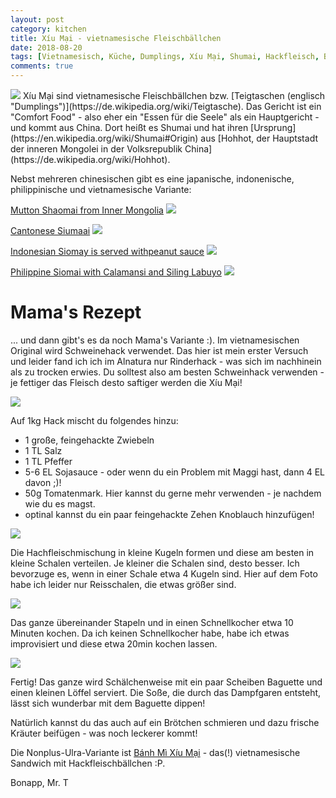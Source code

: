 ```yaml
---
layout: post
category: kitchen
title: Xíu Mại - vietnamesische Fleischbällchen
date: 2018-08-20
tags: [Vietnamesisch, Küche, Dumplings, Xíu Mại, Shumai, Hackfleisch, Bánh Mì, Schweinehack, Tomatenmark, Dampfgaren]
comments: true
---
```


<img class="image fit" src="{{site.baseurl}}/images/2018-08-20-xíu-mại/2018-08-20-xíu-mại-0.jpg">
Xíu Mại sind vietnamesische Fleischbällchen bzw. [Teigtaschen (englisch "Dumplings")](https://de.wikipedia.org/wiki/Teigtasche). Das Gericht ist ein "Comfort Food" - also eher ein "Essen für die Seele" als ein Hauptgericht - und kommt aus China. Dort heißt es Shumai und hat ihren [Ursprung](https://en.wikipedia.org/wiki/Shumai#Origin) aus [Hohhot, der Hauptstadt der inneren Mongolei in der Volksrepublik China](https://de.wikipedia.org/wiki/Hohhot).

Nebst mehreren chinesischen gibt es eine japanische, indonenische, philippinische und vietnamesische Variante:

[Mutton Shaomai from Inner Mongolia](https://en.wikipedia.org/wiki/File:%E7%83%A7%E9%BA%A6.jpg)
<img class="image fit" src="{{site.baseurl}}/images/2018-08-20-xíu-mại/Mutton-Shaomai-from-Inner-Mongolia.jpg">

[Cantonese Siumaai](https://en.wikipedia.org/wiki/File:HK_Sheung_Wan_morning_tea_Dim_Sum_%E7%87%92%E8%B3%A3_Shaomai_n_Glass_bowl_Feb-2012.jpg)
<img class="image fit" src="{{site.baseurl}}/images/2018-08-20-xíu-mại/Cantonese-siumaai.jpg">

[Indonesian Siomay is served withpeanut sauce](https://en.wikipedia.org/wiki/File:Siomay.jpeg)
<img class="image fit" src="{{site.baseurl}}/images/2018-08-20-xíu-mại/Indonesian-siomay-is-served-with-peanut-sauce.jpg">

[Philippine Siomai with Calamansi and Siling Labuyo](https://en.wikipedia.org/wiki/File:Siomai.jpg)
<img class="image fit" src="{{site.baseurl}}/images/2018-08-20-xíu-mại/Philippine-siomai-with-calamansi-and-siling-labuyo.jpg">

# Mama's Rezept
... und dann gibt's es da noch Mama's Variante :). Im vietnamesischen Original wird Schweinehack verwendet. Das hier ist mein erster Versuch und leider fand ich ich im Alnatura nur Rinderhack - was sich im nachhinein als zu trocken erwies. Du solltest also am besten Schweinhack verwenden - je fettiger das Fleisch desto saftiger werden die Xíu Mại!

<img class="image fit" src="{{site.baseurl}}/images/2018-08-20-xíu-mại/2018-08-20-xíu-mại-1.jpg">

Auf 1kg Hack mischt du folgendes hinzu:
- 1 große, feingehackte Zwiebeln
- 1 TL Salz
- 1 TL Pfeffer
- 5-6 EL Sojasauce - oder wenn du ein Problem mit Maggi hast, dann 4 EL davon ;)!
- 50g Tomatenmark. Hier kannst du gerne mehr verwenden - je nachdem wie du es magst.
- optinal kannst du ein paar feingehackte Zehen Knoblauch hinzufügen!

<img class="image fit" src="{{site.baseurl}}/images/2018-08-20-xíu-mại/2018-08-20-xíu-mại-2.jpg">

Die Hachfleischmischung in kleine Kugeln formen und diese am besten in kleine Schalen verteilen. Je kleiner die Schalen sind, desto besser. Ich bevorzuge es, wenn in einer Schale etwa 4 Kugeln sind. Hier auf dem Foto habe ich leider nur Reisschalen, die etwas größer sind.

<img class="image fit" src="{{site.baseurl}}/images/2018-08-20-xíu-mại/2018-08-20-xíu-mại-3.jpg">

Das ganze übereinander Stapeln und in einen Schnellkocher etwa 10 Minuten kochen. Da ich keinen Schnellkocher habe, habe ich etwas improvisiert und diese etwa 20min kochen lassen.

<img class="image fit" src="{{site.baseurl}}/images/2018-08-20-xíu-mại/2018-08-20-xíu-mại-4.jpg">

Fertig! Das ganze wird Schälchenweise mit ein paar Scheiben Baguette und einen kleinen Löffel serviert. Die Soße, die durch das Dampfgaren entsteht, lässt sich wunderbar mit dem Baguette dippen!

Natürlich kannst du das auch auf ein Brötchen schmieren und dazu frische Kräuter beifügen - was noch leckerer kommt!

Die Nonplus-Ulra-Variante ist [Bánh Mì Xíu Mại](http://banhmilife.de/banh-mi-xiu-mai-rezept-vietnamesische-hackbaellchen-in-tomatensosse/) - das(!) vietnamesische Sandwich mit Hackfleischbällchen :P.

Bonapp, Mr. T

